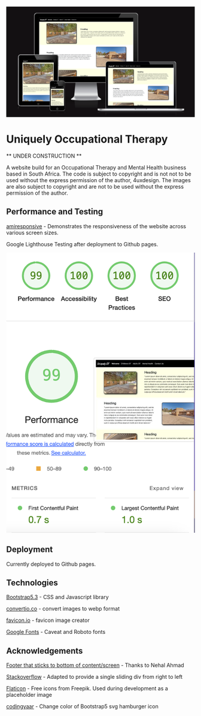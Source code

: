 ![](static/img/amiresponsive.png)

# Uniquely Occupational Therapy

** UNDER CONSTRUCTION **

A website build for an Occupational Therapy and Mental Health business based in South Africa. 
The code is subject to copyright and is not not to be used without the express permission of
the author, 4uxdesign. The images are also subject to copyright and are not to be used without the express permission of the author.

## Performance and Testing

[amiresponsive](https://ui.dev/amiresponsive?url=https://thespamster.github.io/occupational_therapy/) - Demonstrates the responsiveness of the website across various screen sizes.

Google Lighthouse Testing after deployment to Github pages.

![](static/img/glighthouse0824.png)

## Deployment

Currently deployed to Github pages.

## Technologies

[Bootstrap5.3](https://getbootstrap.com/) - CSS and Javascript library

[convertio.co](https://convertio.co/) - convert images to webp format

[favicon.io](https://favicon.io/) - favicon image creator

[Google Fonts](https://fonts.google.com/) - Caveat and Roboto fonts

## Acknowledgements

[Footer that sticks to bottom of content/screen](https://dev.to/nehalahmadkhan/how-to-make-footer-stick-to-bottom-of-web-page-3i14) - Thanks to Nehal Ahmad

[Stackoverflow](https://stackoverflow.com/questions/71813422/how-would-i-make-a-transition-for-the-div-to-slide-to-the-left-and-come-out-thro) - Adapted to provide a single sliding div from right to left

[Flaticon](https://www.flaticon.com/) - Free icons from Freepik. Used during development as a placeholder image

[codingyaar](https://codingyaar.com/shorts/bootstrap-navbar-toggler-color-change/) - Change color of Bootstrap5 svg hamburger icon